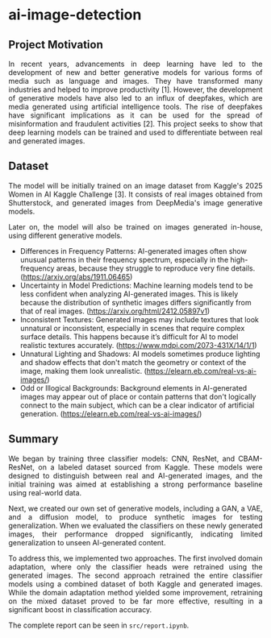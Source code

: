 # ai-image-detection

## Project Motivation
<p align="justify">In recent years, advancements in deep learning have led to the development of new and better generative models for various forms of media such as language and images. They have transformed many industries and helped to improve productivity [1]. However, the development of generative models have also led to an influx of deepfakes, which are media generated using artificial intelligence tools. The rise of deepfakes have significant implications as it can be used for the spread of misinformation and fraudulent activities [2]. This project seeks to show that deep learning models can be trained and used to differentiate between real and generated images.</p>

## Dataset

<p align="justify">The model will be initially trained on an image dataset from Kaggle's 2025 Women in AI Kaggle Challenge [3]. It consists of real images obtained from Shutterstock, and generated images from DeepMedia's image generative models.</p>
<p align="justify">Later on, the model will also be trained on images generated in-house, using different generative models.</p>

- Differences in Frequency Patterns:
AI-generated images often show unusual patterns in their frequency spectrum, especially in the high-frequency areas, because they struggle to reproduce very fine details.
(https://arxiv.org/abs/1911.06465)
- Uncertainty in Model Predictions:
Machine learning models tend to be less confident when analyzing AI-generated images. This is likely because the distribution of synthetic images differs significantly from that of real images.
(https://arxiv.org/html/2412.05897v1)
- Inconsistent Textures:
Generated images may include textures that look unnatural or inconsistent, especially in scenes that require complex surface details. This happens because it’s difficult for AI to model realistic textures accurately.
(https://www.mdpi.com/2073-431X/14/1/1)
- Unnatural Lighting and Shadows:
AI models sometimes produce lighting and shadow effects that don't match the geometry or context of the image, making them look unrealistic.
(https://elearn.eb.com/real-vs-ai-images/)
- Odd or Illogical Backgrounds:
Background elements in AI-generated images may appear out of place or contain patterns that don't logically connect to the main subject, which can be a clear indicator of artificial generation.
(https://elearn.eb.com/real-vs-ai-images/)



## Summary
<p align="justify">
We began by training three classifier models: CNN, ResNet, and CBAM-ResNet, on a labeled dataset sourced from Kaggle. These models were designed to distinguish between real and AI-generated images, and the initial training was aimed at establishing a strong performance baseline using real-world data.
</p>

<p align="justify">
Next, we created our own set of generative models, including a GAN, a VAE, and a diffusion model, to produce synthetic images for testing generalization. When we evaluated the classifiers on these newly generated images, their performance dropped significantly, indicating limited generalization to unseen AI-generated content.
</p>

<p align="justify">
To address this, we implemented two approaches. The first involved domain adaptation, where only the classifier heads were retrained using the generated images. The second approach retrained the entire classifier models using a combined dataset of both Kaggle and generated images. While the domain adaptation method yielded some improvement, retraining on the mixed dataset proved to be far more effective, resulting in a significant boost in classification accuracy.
</p>

The complete report can be seen in `src/report.ipynb`.